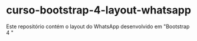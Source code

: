 # curso-bootstrap-4-layout-whatsapp

Este repositório contém o layout do WhatsApp desenvolvido em  "Bootstrap 4 "
